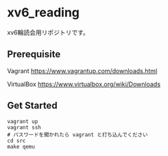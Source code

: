 # xv6_reading

xv6輪読会用リポジトリです。

## Prerequisite

Vagrant https://www.vagrantup.com/downloads.html

VirtualBox https://www.virtualbox.org/wiki/Downloads

## Get Started

```
vagrant up
vagrant ssh
# パスワードを聞かれたら vagrant と打ち込んでください
cd src
make qemu
```
